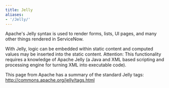 ```yaml
---
title: Jelly
aliases: 
- '/Jelly/'
---
```


Apache's Jelly syntax is used to render forms, lists, UI pages, and many other things rendered in ServiceNow.

With Jelly, logic can be embedded within static content and computed values may be inserted into the static content.
Attention: This functionality requires a knowledge of Apache Jelly (a Java and XML based scripting and processing engine for turning XML into executable code).

This page from Apache has a summary of the standard Jelly tags: http://commons.apache.org/jelly/tags.html
